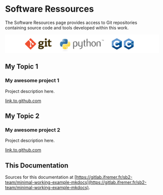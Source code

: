 # Software Ressources

The Software Resources page provides access to Git repositories containing source code and tools developed within this work. 

![logo used langage](./assets/logo_langage_x3.png)

## My Topic 1

### My awesome project 1

Project description here.

[link.to.github.com](link.to.github.com)

## My Topic 2

### My awesome project 2

Project description here.

[link.to.github.com](link.to.github.com)


## This Documentation

Sources for this documentation at [https://gitlab.ifremer.fr/sb2-team/minimal-working-example-mkdocs](https://gitlab.ifremer.fr/sb2-team/minimal-working-example-mkdocs).